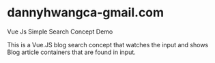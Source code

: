 # dannyhwangca-gmail.com
Vue Js Simple Search Concept Demo

This is a Vue.JS blog search concept that watches the input and shows Blog article containers that are found in input. 